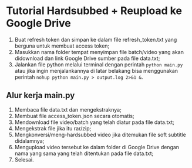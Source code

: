 # Tutorial Hardsubbed + Reupload ke Google Drive
1. Buat refresh token dan simpan ke dalam file refresh_token.txt yang berguna untuk membuat access token;
2. Masukkan nama folder tempat menyimpan file batch/video yang akan didownload dan link Google Drive sumber pada file data.txt;
3. Jalankan file python melalui terminal dengan perintah ```python main.py``` atau jika ingin menjalankannya di latar belakang bisa menggunakan perintah ```nohup python main.py > output.log 2>&1 &```.

Alur kerja main.py
---
1. Membaca file data.txt dan mengekstraknya;
2. Membuat file access_token.json secara otomatis;
3. Mendownload file video/batch yang telah diatur pada file data.txt;
4. Mengekstrak file jika itu rar/zip;
5. Mengkonversi/meng-hardsubbed video jika ditemukan file soft subtitle didalamnya;
6. Mengupload video tersebut ke dalam folder di Google Drive dengan nama yang sama yang telah ditentukan pada file data.txt;
7. Selesai.

